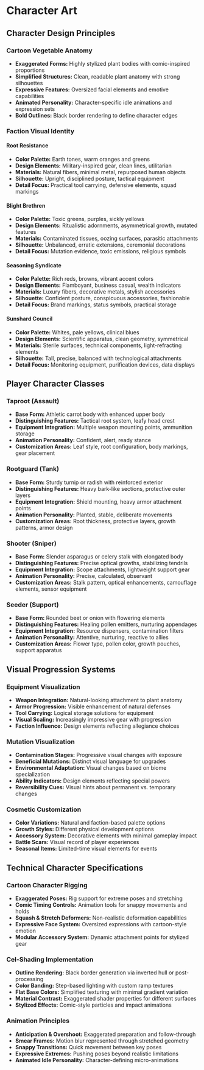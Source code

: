 # Character Art

## Character Design Principles

### Cartoon Vegetable Anatomy
- **Exaggerated Forms:** Highly stylized plant bodies with comic-inspired proportions
- **Simplified Structures:** Clean, readable plant anatomy with strong silhouettes
- **Expressive Features:** Oversized facial elements and emotive capabilities
- **Animated Personality:** Character-specific idle animations and expression sets
- **Bold Outlines:** Black border rendering to define character edges

### Faction Visual Identity

#### Root Resistance
- **Color Palette:** Earth tones, warm oranges and greens
- **Design Elements:** Military-inspired gear, clean lines, utilitarian
- **Materials:** Natural fibers, minimal metal, repurposed human objects
- **Silhouette:** Upright, disciplined posture, tactical equipment
- **Detail Focus:** Practical tool carrying, defensive elements, squad markings

#### Blight Brethren
- **Color Palette:** Toxic greens, purples, sickly yellows
- **Design Elements:** Ritualistic adornments, asymmetrical growth, mutated features
- **Materials:** Contaminated tissues, oozing surfaces, parasitic attachments
- **Silhouette:** Unbalanced, erratic extensions, ceremonial decorations
- **Detail Focus:** Mutation evidence, toxic emissions, religious symbols

#### Seasoning Syndicate
- **Color Palette:** Rich reds, browns, vibrant accent colors
- **Design Elements:** Flamboyant, business casual, wealth indicators
- **Materials:** Luxury fibers, decorative metals, stylish accessories
- **Silhouette:** Confident posture, conspicuous accessories, fashionable
- **Detail Focus:** Brand markings, status symbols, practical storage

#### Sunshard Council
- **Color Palette:** Whites, pale yellows, clinical blues
- **Design Elements:** Scientific apparatus, clean geometry, symmetrical
- **Materials:** Sterile surfaces, technical components, light-refracting elements
- **Silhouette:** Tall, precise, balanced with technological attachments
- **Detail Focus:** Monitoring equipment, purification devices, data displays

## Player Character Classes

### Taproot (Assault)
- **Base Form:** Athletic carrot body with enhanced upper body
- **Distinguishing Features:** Tactical root system, leafy head crest
- **Equipment Integration:** Multiple weapon mounting points, ammunition storage
- **Animation Personality:** Confident, alert, ready stance
- **Customization Areas:** Leaf style, root configuration, body markings, gear placement

### Rootguard (Tank)
- **Base Form:** Sturdy turnip or radish with reinforced exterior
- **Distinguishing Features:** Heavy bark-like sections, protective outer layers
- **Equipment Integration:** Shield mounting, heavy armor attachment points
- **Animation Personality:** Planted, stable, deliberate movements
- **Customization Areas:** Root thickness, protective layers, growth patterns, armor design

### Shooter (Sniper)
- **Base Form:** Slender asparagus or celery stalk with elongated body
- **Distinguishing Features:** Precise optical growths, stabilizing tendrils
- **Equipment Integration:** Scope attachments, lightweight support gear
- **Animation Personality:** Precise, calculated, observant
- **Customization Areas:** Stalk pattern, optical enhancements, camouflage elements, sensor equipment

### Seeder (Support)
- **Base Form:** Rounded beet or onion with flowering elements
- **Distinguishing Features:** Healing pollen emitters, nurturing appendages
- **Equipment Integration:** Resource dispensers, contamination filters
- **Animation Personality:** Attentive, nurturing, reactive to allies
- **Customization Areas:** Flower type, pollen color, growth pouches, support apparatus

## Visual Progression Systems

### Equipment Visualization
- **Weapon Integration:** Natural-looking attachment to plant anatomy
- **Armor Progression:** Visible enhancement of natural defenses
- **Tool Carrying:** Logical storage solutions for equipment
- **Visual Scaling:** Increasingly impressive gear with progression
- **Faction Influence:** Design elements reflecting allegiance choices

### Mutation Visualization
- **Contamination Stages:** Progressive visual changes with exposure
- **Beneficial Mutations:** Distinct visual language for upgrades
- **Environmental Adaptation:** Visual changes based on biome specialization
- **Ability Indicators:** Design elements reflecting special powers
- **Reversibility Cues:** Visual hints about permanent vs. temporary changes

### Cosmetic Customization
- **Color Variations:** Natural and faction-based palette options
- **Growth Styles:** Different physical development options
- **Accessory System:** Decorative elements with minimal gameplay impact
- **Battle Scars:** Visual record of player experiences
- **Seasonal Items:** Limited-time visual elements for events

## Technical Character Specifications

### Cartoon Character Rigging
- **Exaggerated Poses:** Rig support for extreme poses and stretching
- **Comic Timing Controls:** Animation tools for snappy movements and holds
- **Squash & Stretch Deformers:** Non-realistic deformation capabilities
- **Expressive Face System:** Oversized expressions with cartoon-style emotion
- **Modular Accessory System:** Dynamic attachment points for stylized gear

### Cel-Shading Implementation
- **Outline Rendering:** Black border generation via inverted hull or post-processing
- **Color Banding:** Step-based lighting with custom ramp textures
- **Flat Base Colors:** Simplified texturing with minimal gradient variation
- **Material Contrast:** Exaggerated shader properties for different surfaces
- **Stylized Effects:** Comic-style particles and impact animations

### Animation Principles
- **Anticipation & Overshoot:** Exaggerated preparation and follow-through
- **Smear Frames:** Motion blur represented through stretched geometry
- **Snappy Transitions:** Quick movement between key poses
- **Expressive Extremes:** Pushing poses beyond realistic limitations
- **Animated Idle Personality:** Character-defining micro-animations